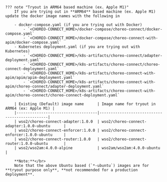 
    ??? note "Tryout in ARM64 based machine (ex. Apple M1)"
        If you are trying out in **ARM64** based machine (ex. Apple M1) update the docker image names with the following in
    
        - docker-compose.yaml (if you are trying out with Docker)
            - `<CHOREO-CONNECT_HOME>/docker-compose/choreo-connect/docker-compose.yaml`
            - `<CHOREO-CONNECT_HOME>/docker-compose/choreo-connect-with-apim/docker-compose.yaml`
        - Kubernetes deployment.yaml (if you are trying out with Kubernetes)
            - `<CHOREO-CONNECT_HOME>/k8s-artifacts/choreo-connect/adapter-deployment.yaml`
            - `<CHOREO-CONNECT_HOME>/k8s-artifacts/choreo-connect/choreo-connect-deployment.yaml`
            - `<CHOREO-CONNECT_HOME>/k8s-artifacts/choreo-connect-with-apim/apim/apim-deployment.yaml`
            - `<CHOREO-CONNECT_HOME>/k8s-artifacts/choreo-connect-with-apim/choreo-connect/adapter-deployment.yaml`
            - `<CHOREO-CONNECT_HOME>/k8s-artifacts/choreo-connect-with-apim/choreo-connect/choreo-connect-deployment.yaml`
        
        | Existing (Default) image name      | Image name for tryout in ARM64 (ex: Apple M1) |
        |------------------------------------|-----------------------------------------------|
        | wso2/choreo-connect-adapter:1.0.0  | wso2/choreo-connect-adapter:1.0.0-ubuntu      |
        | wso2/choreo-connect-enforcer:1.0.0 | wso2/choreo-connect-enforcer:1.0.0-ubuntu     |
        | wso2/choreo-connect-router:1.0.0   | wso2/choreo-connect-router:1.0.0-ubuntu       |
        | wso2/wso2am:4.0.0-alpine           | wso2am/wso2am:4.0.0-ubuntu                    |
    
        **Note:**</br>
        Note that the above Ubuntu based (`*-ubuntu`) images are for **tryout purpose only**, **not recommended for a production deployment**.
